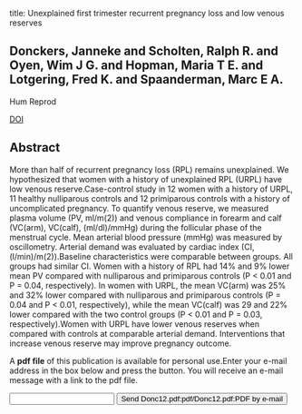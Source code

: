 title: Unexplained first trimester recurrent pregnancy loss and low venous reserves

## Donckers, Janneke and Scholten, Ralph R. and Oyen, Wim J G. and Hopman, Maria T E. and Lotgering, Fred K. and Spaanderman, Marc E A.
Hum Reprod

<a href="https://doi.org/10.1093/humrep/des245">DOI</a>

## Abstract
More than half of recurrent pregnancy loss (RPL) remains unexplained. We hypothesized that women with a history of unexplained RPL (URPL) have low venous reserve.Case-control study in 12 women with a history of URPL, 11 healthy nulliparous controls and 12 primiparous controls with a history of uncomplicated pregnancy. To quantify venous reserve, we measured plasma volume (PV, ml/m(2)) and venous compliance in forearm and calf (VC(arm), VC(calf), (ml/dl)/mmHg) during the follicular phase of the menstrual cycle. Mean arterial blood pressure (mmHg) was measured by oscillometry. Arterial demand was evaluated by cardiac index (CI, (l/min)/m(2)).Baseline characteristics were comparable between groups. All groups had similar CI. Women with a history of RPL had 14% and 9% lower mean PV compared with nulliparous and primiparous controls (P < 0.01 and P = 0.04, respectively). In women with URPL, the mean VC(arm) was 25% and 32% lower compared with nulliparous and primiparous controls (P = 0.04 and P < 0.01, respectively), while the mean VC(calf) was 29 and 22% lower compared with the two control groups (P < 0.01 and P = 0.03, respectively).Women with URPL have lower venous reserves when compared with controls at comparable arterial demand. Interventions that increase venous reserve may improve pregnancy outcome.

A <b>pdf file</b> of this publication is available for personal use.Enter your e-mail address in the box below and press the button. You will receive an e-mail message with a link to the pdf file.
<form action="sender.php">  <input type="text" name="email">  <input type="submit" value="Send Donc12.pdf:pdf/Donc12.pdf:PDF by e-mail"></form>